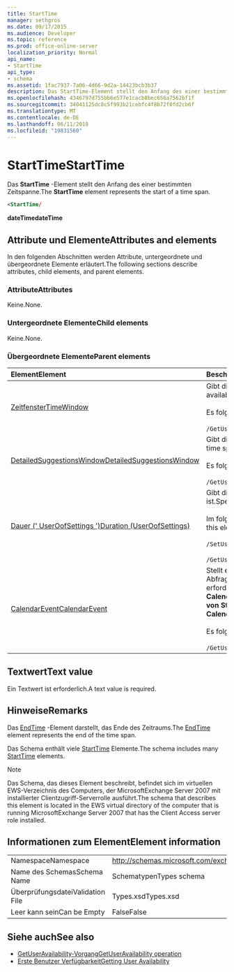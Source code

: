 ```yaml
---
title: StartTime
manager: sethgros
ms.date: 09/17/2015
ms.audience: Developer
ms.topic: reference
ms.prod: office-online-server
localization_priority: Normal
api_name:
- StartTime
api_type:
- schema
ms.assetid: 1fac7937-7a06-4d66-9d2a-14423bcb3b37
description: Das StartTime-Element stellt den Anfang des einer bestimmten Zeitspanne.
ms.openlocfilehash: 4346797d755bb6e577e1cacb8bec656a7562bf1f
ms.sourcegitcommit: 34041125dc8c5f993b21cebfc4f8b72f0fd2cb6f
ms.translationtype: MT
ms.contentlocale: de-DE
ms.lasthandoff: 06/11/2018
ms.locfileid: "19831560"
---
```

# <a name="starttime"></a><span data-ttu-id="c38dc-103">StartTime</span><span class="sxs-lookup"><span data-stu-id="c38dc-103">StartTime</span></span>

<span data-ttu-id="c38dc-104">Das **StartTime** -Element stellt den Anfang des einer bestimmten Zeitspanne.</span><span class="sxs-lookup"><span data-stu-id="c38dc-104">The **StartTime** element represents the start of a time span.</span></span> 
  
```xml
<StartTime/
```

<span data-ttu-id="c38dc-105">**dateTime**</span><span class="sxs-lookup"><span data-stu-id="c38dc-105">**dateTime**</span></span>

## <a name="attributes-and-elements"></a><span data-ttu-id="c38dc-106">Attribute und Elemente</span><span class="sxs-lookup"><span data-stu-id="c38dc-106">Attributes and elements</span></span>

<span data-ttu-id="c38dc-107">In den folgenden Abschnitten werden Attribute, untergeordnete und übergeordnete Elemente erläutert.</span><span class="sxs-lookup"><span data-stu-id="c38dc-107">The following sections describe attributes, child elements, and parent elements.</span></span>
  
### <a name="attributes"></a><span data-ttu-id="c38dc-108">Attribute</span><span class="sxs-lookup"><span data-stu-id="c38dc-108">Attributes</span></span>

<span data-ttu-id="c38dc-109">Keine.</span><span class="sxs-lookup"><span data-stu-id="c38dc-109">None.</span></span>
  
### <a name="child-elements"></a><span data-ttu-id="c38dc-110">Untergeordnete Elemente</span><span class="sxs-lookup"><span data-stu-id="c38dc-110">Child elements</span></span>

<span data-ttu-id="c38dc-111">Keine.</span><span class="sxs-lookup"><span data-stu-id="c38dc-111">None.</span></span>
  
### <a name="parent-elements"></a><span data-ttu-id="c38dc-112">Übergeordnete Elemente</span><span class="sxs-lookup"><span data-stu-id="c38dc-112">Parent elements</span></span>

|<span data-ttu-id="c38dc-113">**Element**</span><span class="sxs-lookup"><span data-stu-id="c38dc-113">**Element**</span></span>|<span data-ttu-id="c38dc-114">**Beschreibung**</span><span class="sxs-lookup"><span data-stu-id="c38dc-114">**Description**</span></span>|
|:-----|:-----|
|[<span data-ttu-id="c38dc-115">Zeitfenster</span><span class="sxs-lookup"><span data-stu-id="c38dc-115">TimeWindow</span></span>](timewindow.md) <br/> |<span data-ttu-id="c38dc-116">Gibt die Zeitspanne für die Verfügbarkeit Benutzerinformationen abgefragt.</span><span class="sxs-lookup"><span data-stu-id="c38dc-116">Identifies the time span queried for the user availability information.</span></span>  <br/><br/> <span data-ttu-id="c38dc-117">Es folgt der XPath-Ausdruck, der dieses Element:</span><span class="sxs-lookup"><span data-stu-id="c38dc-117">The following is the XPath expression to this element:</span></span>  <br/><br/>  `/GetUserAvailabilityRequest/FreeBusyViewOptions/TimeWindow` <br/> |
|[<span data-ttu-id="c38dc-118">DetailedSuggestionsWindow</span><span class="sxs-lookup"><span data-stu-id="c38dc-118">DetailedSuggestionsWindow</span></span>](detailedsuggestionswindow.md) <br/> |<span data-ttu-id="c38dc-119">Gibt die Zeitspanne, die ausführliche Informationen zum vorgeschlagenen Besprechungszeiten abgefragt wird.</span><span class="sxs-lookup"><span data-stu-id="c38dc-119">Identifies the time span that is queried for detailed information about suggested meeting times.</span></span>  <br/><br/> <span data-ttu-id="c38dc-120">Es folgt der XPath-Ausdruck, der dieses Element:</span><span class="sxs-lookup"><span data-stu-id="c38dc-120">The following is the XPath expression to this element:</span></span> <br/> <br/>  `/GetUserAvailabilityRequest/SuggestionViewOptions/DetailedSuggestionsWindow` <br/> |
|[<span data-ttu-id="c38dc-121">Dauer (' UserOofSettings ')</span><span class="sxs-lookup"><span data-stu-id="c38dc-121">Duration (UserOofSettings)</span></span>](duration-useroofsettings.md) <br/> | <span data-ttu-id="c38dc-122">Gibt die Dauer, für die der Status von Office (OOF) aktiviert ist, wenn das Element [OofState](oofstate.md) auf **Geplante Tasks**festgelegt ist.</span><span class="sxs-lookup"><span data-stu-id="c38dc-122">Specifies the duration for which the Out of Office (OOF) status is enabled if the [OofState](oofstate.md) element is set to **Scheduled**.</span></span>  <br/><br/>  <span data-ttu-id="c38dc-123">Im folgenden sind die möglichen XPath-Ausdrücke auf dieses Element:</span><span class="sxs-lookup"><span data-stu-id="c38dc-123">The following are the possible XPath expressions to this element:</span></span> <br/> <br/>  `/SetUserOofSettingsRequest/UserOofSettings/Duration` <br/><br/>  `/GetUserOofSettingsResponse/OofSettings/Duration` <br/> |
|[<span data-ttu-id="c38dc-124">CalendarEvent</span><span class="sxs-lookup"><span data-stu-id="c38dc-124">CalendarEvent</span></span>](calendarevent.md) <br/> |<span data-ttu-id="c38dc-125">Stellt eine einzelne Kalender Element vorkommen.</span><span class="sxs-lookup"><span data-stu-id="c38dc-125">Represents a unique calendar item occurrence.</span></span> <span data-ttu-id="c38dc-126">Dies ist für Verfügbarkeit Abfragen verwendet.</span><span class="sxs-lookup"><span data-stu-id="c38dc-126">This is used for Availability inquiries.</span></span> <span data-ttu-id="c38dc-127">Das **Werte von StartTime** -Element ist im **CalendarEvent** -Element erforderlich.</span><span class="sxs-lookup"><span data-stu-id="c38dc-127">The **StartTime** element is required in the **CalendarEvent** element.</span></span> <span data-ttu-id="c38dc-128">Das **Werte von StartTime** -Element im **CalendarEvent** -Element ist eindeutig den **CalendarEvent** -Typ, obwohl es Facetten dieselben Werte enthält, die die **Werte von StartTime** -Elemente in der **Dauer** Typ enthalten.</span><span class="sxs-lookup"><span data-stu-id="c38dc-128">The **StartTime** element in the **CalendarEvent** element is unique to the **CalendarEvent** type although it contains the same facet values that the **StartTime** elements in the **Duration** type contain.</span></span>  <br/><br/> <span data-ttu-id="c38dc-129">Es folgt der XPath-Ausdruck, der dieses Element:</span><span class="sxs-lookup"><span data-stu-id="c38dc-129">The following is the XPath expression to this element:</span></span>  <br/> <br/> `/GetUserAvailabilityResponse/FreeBusyResponseArray/FreeBusyResponse/FreeBusyView/CalendarEventArray/CalendarEvent[i]` <br/> |
   
## <a name="text-value"></a><span data-ttu-id="c38dc-130">Textwert</span><span class="sxs-lookup"><span data-stu-id="c38dc-130">Text value</span></span>

<span data-ttu-id="c38dc-131">Ein Textwert ist erforderlich.</span><span class="sxs-lookup"><span data-stu-id="c38dc-131">A text value is required.</span></span>
  
## <a name="remarks"></a><span data-ttu-id="c38dc-132">Hinweise</span><span class="sxs-lookup"><span data-stu-id="c38dc-132">Remarks</span></span>

<span data-ttu-id="c38dc-133">Das [EndTime](endtime.md) -Element darstellt, das Ende des Zeitraums.</span><span class="sxs-lookup"><span data-stu-id="c38dc-133">The [EndTime](endtime.md) element represents the end of the time span.</span></span> 
  
<span data-ttu-id="c38dc-134">Das Schema enthält viele [StartTime](starttime.md) Elemente.</span><span class="sxs-lookup"><span data-stu-id="c38dc-134">The schema includes many [StartTime](starttime.md) elements.</span></span> 
  
> [!NOTE]
> <span data-ttu-id="c38dc-135">Das Schema, das dieses Element beschreibt, befindet sich im virtuellen EWS-Verzeichnis des Computers, der MicrosoftExchange Server 2007 mit installierter Clientzugriff-Serverrolle ausführt.</span><span class="sxs-lookup"><span data-stu-id="c38dc-135">The schema that describes this element is located in the EWS virtual directory of the computer that is running MicrosoftExchange Server 2007 that has the Client Access server role installed.</span></span> 
  
## <a name="element-information"></a><span data-ttu-id="c38dc-136">Informationen zum Element</span><span class="sxs-lookup"><span data-stu-id="c38dc-136">Element information</span></span>

|||
|:-----|:-----|
|<span data-ttu-id="c38dc-137">Namespace</span><span class="sxs-lookup"><span data-stu-id="c38dc-137">Namespace</span></span>  <br/> |http://schemas.microsoft.com/exchange/services/2006/types  <br/> |
|<span data-ttu-id="c38dc-138">Name des Schemas</span><span class="sxs-lookup"><span data-stu-id="c38dc-138">Schema Name</span></span>  <br/> |<span data-ttu-id="c38dc-139">Schematypen</span><span class="sxs-lookup"><span data-stu-id="c38dc-139">Types schema</span></span>  <br/> |
|<span data-ttu-id="c38dc-140">Überprüfungsdatei</span><span class="sxs-lookup"><span data-stu-id="c38dc-140">Validation File</span></span>  <br/> |<span data-ttu-id="c38dc-141">Types.xsd</span><span class="sxs-lookup"><span data-stu-id="c38dc-141">Types.xsd</span></span>  <br/> |
|<span data-ttu-id="c38dc-142">Leer kann sein</span><span class="sxs-lookup"><span data-stu-id="c38dc-142">Can be Empty</span></span>  <br/> |<span data-ttu-id="c38dc-143">False</span><span class="sxs-lookup"><span data-stu-id="c38dc-143">False</span></span>  <br/> |
   
## <a name="see-also"></a><span data-ttu-id="c38dc-144">Siehe auch</span><span class="sxs-lookup"><span data-stu-id="c38dc-144">See also</span></span>

- [<span data-ttu-id="c38dc-145">GetUserAvailability-Vorgang</span><span class="sxs-lookup"><span data-stu-id="c38dc-145">GetUserAvailability operation</span></span>](getuseravailability-operation.md)
- [<span data-ttu-id="c38dc-146">Erste Benutzer Verfügbarkeit</span><span class="sxs-lookup"><span data-stu-id="c38dc-146">Getting User Availability</span></span>](http://msdn.microsoft.com/library/d4133fcb-9b0f-4e6b-aadf-a389da83516a%28Office.15%29.aspx)

